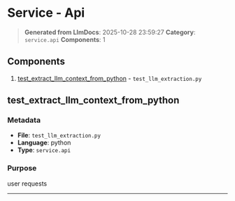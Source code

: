 # Service - Api

> **Generated from LlmDocs**: 2025-10-28 23:59:27
> **Category**: `service.api`
> **Components**: 1

## Components

1. [test_extract_llm_context_from_python](#test-extract-llm-context-from-python) - `test_llm_extraction.py`

## test_extract_llm_context_from_python

### Metadata

- **File**: `test_llm_extraction.py`
- **Language**: python
- **Type**: `service.api`

### Purpose

user requests

---

